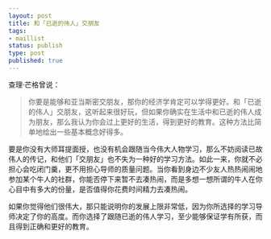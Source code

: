 ```yaml
--- 
layout: post
title: 和「已逝的伟人」交朋友
tags: 
- maillist
status: publish
type: post
published: true
---
```


查理·芒格曾说：
>你要是能够和亚当斯密交朋友，那你的经济学肯定可以学得更好。和「已逝的伟人」交朋友，这听起来很好玩，但如果你确实在生活中和已逝的伟人成为朋友，那么我认为你会过上更好的生活，得到更好的教育。这种方法比简单地给出一些基本概念好得多。

要是你没有大师耳提面授，也没有机会跟随当今伟大人物学习，那么不妨阅读已故伟人的传记，和他们「交朋友」也不失为一种好的学习方法。如此一来，你就不必担心会吃闭门羹，更不用担心导师的质量问题。当你看到身边不少友人热热闹闹地参加某个牛人的社群，你能否停下来暂不去凑热闹，而是多想一想所谓的牛人在你心目中有多大的份量，是否值得你花费时间精力去凑热闹。

如果你觉得他们很伟大，那只能说明你的发展上限非常低，因为你所选择的学习导师决定了你的高度。而你选择了跟随已逝的伟人学习，至少能够保证学有所获，而且得到正确和更好的教育。
